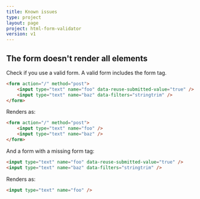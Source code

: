 ```yaml
---
title: Known issues
type: project
layout: page
project: html-form-validator
version: v1
---
```


## The form doesn't render all elements

Check if you use a valid form. A valid form includes the form tag.

```html
<form action="/" method="post">
    <input type="text" name="foo" data-reuse-submitted-value="true" />
    <input type="text" name="baz" data-filters="stringtrim" />
</form>
```

Renders as:

```html
<form action="/" method="post">
    <input type="text" name="foo" />
    <input type="text" name="baz" />
</form>
```

And a form with a missing form tag:

```html
<input type="text" name="foo" data-reuse-submitted-value="true" />
<input type="text" name="baz" data-filters="stringtrim" />
```

Renders as:

```html
<input type="text" name="foo" />
```
